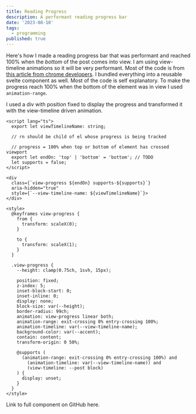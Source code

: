 ```yaml
---
title: Reading Progress
description: A performant reading progress bar
date: '2023-08-10'
tags:
  - programming
published: true
---
```


Here's how I made a reading progress bar that was performant and reached 100% when the *bottom* of the post comes into view. I am using view-timeline animations so it will be very performant. Most of the code is from [this article from chrome developers](https://developer.chrome.com/articles/scroll-driven-animations/). I bundled everything into a reusable svelte component as well. Most of the code is self explanatory. To make the progress reach 100% when the bottom of the element was in view I used `animation-range`.

I used a div with position fixed to display the progress and transformed it with the view-timeline driven animation. 

```svelte
<script lang="ts">
  export let viewTimelineName: string;

  // rn should be child of el whose progress is being tracked

  // progress = 100% when top or bottom of element has crossed viewport
  export let endOn: 'top' | 'bottom' = 'bottom'; // TODO
  let supports = false;
</script>

<div
  class={`view-progress ${endOn} supports-${supports}`}
  aria-hidden="true"
  style={`--view-timeline-name: ${viewTimelineName}`}>
</div>

<style>
  @keyframes view-progress {
    from {
      transform: scaleX(0);
    }

    to {
      transform: scaleX(1);
    }
  }

  .view-progress {
    --height: clamp(0.75ch, 1svh, 15px);

    position: fixed;
    z-index: 5;
    inset-block-start: 0;
    inset-inline: 0;
    display: none;
    block-size: var(--height);
    border-radius: 99ch;
    animation: view-progress linear both;
    animation-range: exit-crossing 0% entry-crossing 100%;
    animation-timeline: var(--view-timeline-name);
    background-color: var(--accent);
    contain: content;
    transform-origin: 0 50%;

    @supports (
      (animation-range: exit-crossing 0% entry-crossing 100%) and
        (animation-timeline: var(--view-timeline-name)) and
        (view-timeline: --post block)
    ) {
      display: unset;
    }
  }
</style>

```

Link to full component on GitHub here.
